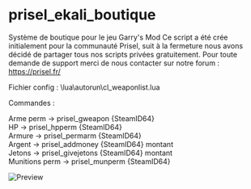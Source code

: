 # prisel_ekali_boutique
Système de boutique pour le jeu Garry's Mod
Ce script a été crée initialement pour la communauté Prisel, suit à la fermeture nous avons décidé de partager tous nos scripts privées gratuitement.
Pour toute demande de support merci de nous contacter sur notre forum : https://prisel.fr/

Fichier config : \lua\autorun\cl_weaponlist.lua<br>

Commandes :

Arme perm -> prisel_gweapon {SteamID64}<br>
HP -> prisel_hpperm {SteamID64}<br>
Armure -> prisel_permarm {SteamID64}<br>
Argent -> prisel_addmoney {SteamID64} montant<br>
Jetons -> prisel_givejetons {SteamID64} montant<br>
Munitions perm -> prisel_munperm {SteamID64}<br>

![Preview](https://i.imgur.com/n8HLSXD.png)


